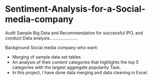 # Sentiment-Analysis-for-a-Social-media-company
Audit Sample Big Data and Recommendation for successful IPO, and conduct Data analysis.......................

Background
Social media company who want:

- Merging of sample data set tables
- An analysis of their content categories that highlights the top 5 categories with the largest aggregate popularity
Task.
- In this project, I have done data merging and data cleaning in Excel.

